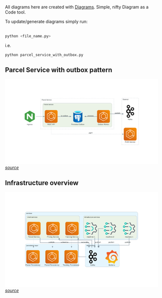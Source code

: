 All diagrams here are created with [Diagrams](https://diagrams.mingrammer.com/). Simple, nifty Diagram as a Code tool. 

To update/generate diagrams simply run:

```bash

python <file_name.py> 
```

i.e.
```bash
python parcel_service_with_outbox.py
```


## Parcel Service with outbox pattern
![diagram of a parcel service with outbox pattern](parcel_service_with_outbox.png)
*[source](parcel_service_with_outbox.py)*

## Infrastructure overview
![infrastructure overview](infrastructure_overview.png)
*[source](infrastructure_overview.py)*